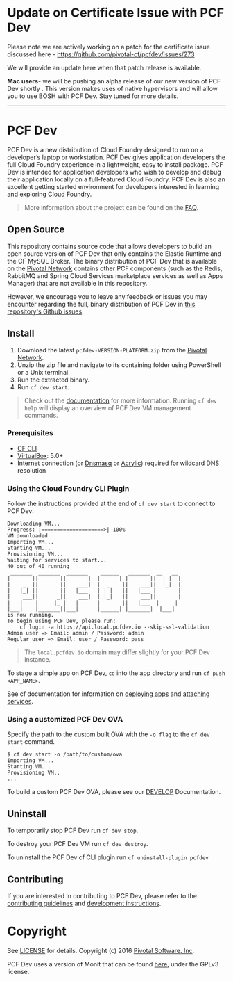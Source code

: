 
# Update on Certificate Issue with PCF Dev

Please note we are actively working on a patch for the certificate issue discussed here - https://github.com/pivotal-cf/pcfdev/issues/273

We will provide an update here when that patch release is available.

__Mac users__- we will be pushing an alpha release of our new version of PCF Dev shortly . This version makes uses of native hypervisors and will allow you to use BOSH with PCF Dev. Stay tuned for more details.
*************************************************************

# PCF Dev

PCF Dev is a new distribution of Cloud Foundry designed to run on a developer’s laptop or workstation.  PCF Dev gives application developers the full Cloud Foundry experience in a lightweight, easy to install package.  PCF Dev is intended for application developers who wish to develop and debug their application locally on a full-featured Cloud Foundry.  PCF Dev is also an excellent getting started environment for developers interested in learning and exploring Cloud Foundry.

> More information about the project can be found on the [FAQ](FAQ.md#general-questions).

## Open Source

This repository contains source code that allows developers to build an open source version of PCF Dev that only contains the Elastic Runtime and the CF MySQL Broker. The binary distribution of PCF Dev that is available on the [Pivotal Network](https://network.pivotal.io/) contains other PCF components (such as the Redis, RabbitMQ and Spring Cloud Services marketplace services as well as Apps Manager) that are not available in this repository.

However, we encourage you to leave any feedback or issues you may encounter regarding the full, binary distribution of PCF Dev in [this repository's Github issues](https://github.com/pivotal-cf/pcfdev/issues).

## Install

1. Download the latest `pcfdev-VERSION-PLATFORM.zip` from the [Pivotal Network](https://network.pivotal.io/).
1. Unzip the zip file and navigate to its containing folder using PowerShell or a Unix terminal.
1. Run the extracted binary.
1. Run `cf dev start`.

> Check out the [documentation](https://docs.pivotal.io/pcf-dev/) for more information. Running `cf dev help` will display an overview of PCF Dev VM management commands.

### Prerequisites

* [CF CLI](https://github.com/cloudfoundry/cli)
* [VirtualBox](https://www.virtualbox.org/): 5.0+
* Internet connection (or [Dnsmasq](http://www.thekelleys.org.uk/dnsmasq/doc.html) or [Acrylic](http://mayakron.altervista.org/wikibase/show.php?id=AcrylicHome)) required for wildcard DNS resolution

### Using the Cloud Foundry CLI Plugin

Follow the instructions provided at the end of `cf dev start` to connect to PCF Dev:

```
Downloading VM...
Progress: |====================>| 100%
VM downloaded
Importing VM...
Starting VM...
Provisioning VM...
Waiting for services to start...
40 out of 40 running
 _______  _______  _______    ______   _______  __   __
|       ||       ||       |  |      | |       ||  | |  |
|    _  ||       ||    ___|  |  _    ||    ___||  |_|  |
|   |_| ||       ||   |___   | | |   ||   |___ |       |
|    ___||      _||    ___|  | |_|   ||    ___||       |
|   |    |     |_ |   |      |       ||   |___  |     |
|___|    |_______||___|      |______| |_______|  |___|
is now running.
To begin using PCF Dev, please run:
    cf login -a https://api.local.pcfdev.io --skip-ssl-validation
Admin user => Email: admin / Password: admin
Regular user => Email: user / Password: pass
```

> The `local.pcfdev.io` domain may differ slightly for your PCF Dev instance.

To stage a simple app on PCF Dev, `cd` into the app directory and run `cf push <APP_NAME>`.

See cf documentation for information on [deploying apps](http://docs.cloudfoundry.org/devguide/deploy-apps/) and [attaching services](http://docs.cloudfoundry.org/devguide/services/).

### Using a customized PCF Dev OVA

Specify the path to the custom built OVA with the `-o flag` to the `cf dev start` command.

```
$ cf dev start -o /path/to/custom/ova
Importing VM...
Starting VM...
Provisioning VM..
...
```

To build a custom PCF Dev OVA, please see our [DEVELOP](./DEVELOP.md) Documentation.

## Uninstall

To temporarily stop PCF Dev run `cf dev stop`.

To destroy your PCF Dev VM run `cf dev destroy`.

To uninstall the PCF Dev cf CLI plugin run `cf uninstall-plugin pcfdev`

## Contributing

If you are interested in contributing to PCF Dev, please refer to the [contributing guidelines](CONTRIBUTING.md) and [development instructions](DEVELOP.md).

# Copyright

See [LICENSE](LICENSE) for details.
Copyright (c) 2016 [Pivotal Software, Inc](http://www.pivotal.io/).

PCF Dev uses a version of Monit that can be found [here](https://github.com/pivotal-cf/pcfdev-monit), under the GPLv3 license.
